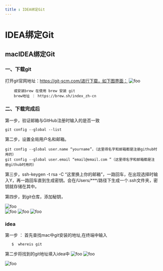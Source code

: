 ```yaml
---
title : IDEA绑定Git
---
```


# IDEA绑定Git


## macIDEA绑定Git
### 一、下载git
打开git官网地址：https://git-scm.com/进行下载，如下图界面：
<img :src="$withBase('/assets/image/document/ideabindgit/img.png')" alt="foo">
```
    或安装brew 在使用 brew 安装 git   
    brew地址 ： https://brew.sh/index_zh-cn 
```

### 二、下载完成后

第一步，验证邮箱与GitHub注册时输入的是否一致

    git config --global --list

第二步，设置全局用户名和邮箱。

    git config --global user.name “yourname”，（这里得名字和邮箱都是注册github时用的）
    git config --global user.email “email@email.com ”（这里得名字和邮箱都是注册github时用的）

第三步，ssh-keygen -t rsa -C “这里换上你的邮箱”，一路回车，在出现选择时输入Y，再一路回车直到生成密钥。会在/Users/***/路径下生成一个.ssh文件夹，密钥就存储在其中。

第四步，到git仓库，添加秘钥，

<img :src="$withBase('/assets/image/document/ideabindgit/img_1.png')" alt="foo">

<br/>

<img :src="$withBase('/assets/image/document/ideabindgit/img_2.png')" alt="foo">

<img :src="$withBase('/assets/image/document/ideabindgit/img_3.png')" alt="foo">

<img :src="$withBase('/assets/image/document/ideabindgit/img_4.png')" alt="foo">

### idea
第一步 ： 首先查找mac中git安装的地址,在终端中输入
```
   $  whereis git  
```
第二步将找到的git地址填入idea中
<img :src="$withBase('/assets/image/document/ideabindgit/img_5.png')" alt="foo">
<img :src="$withBase('/assets/image/document/ideabindgit/img_6.png')" alt="foo">

<img :src="$withBase('/assets/image/document/ideabindgit/img_7.png')" alt="foo">
